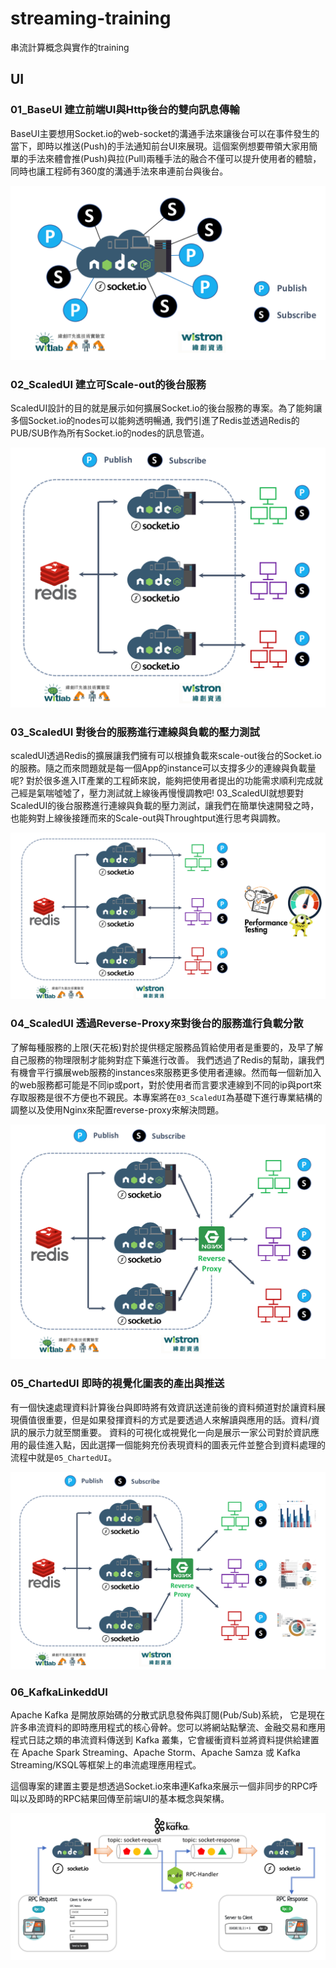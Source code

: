 # streaming-training
串流計算概念與實作的training

## UI

### 01_BaseUI 建立前端UI與Http後台的雙向訊息傳輸

BaseUI主要想用Socket.io的web-socket的溝通手法來讓後台可以在事件發生的當下，即時以推送(Push)的手法通知前台UI來展現。這個案例想要帶領大家用簡單的手法來體會推(Push)與拉(Pull)兩種手法的融合不僅可以提升使用者的體驗，同時也讓工程師有360度的溝通手法來串連前台與後台。

![01_architecture](https://github.com/erhwenkuo/streaming-training/blob/master/UI/01_BaseUI/architecture.png)


### 02_ScaledUI 建立可Scale-out的後台服務

ScaledUI設計的目的就是展示如何擴展Socket.io的後台服務的專案。為了能夠讓多個Socket.io的nodes可以能夠透明暢通, 我們引進了Redis並透過Redis的PUB/SUB作為所有Socket.io的nodes的訊息管道。

![02_architecture](https://github.com/erhwenkuo/streaming-training/blob/master/UI/02_ScaledUI/architecture.png)

### 03_ScaledUI 對後台的服務進行連線與負載的壓力測試

scaledUI透過Redis的擴展讓我們擁有可以根據負載來scale-out後台的Socket.io的服務。隨之而來問題就是每一個App的instance可以支撐多少的連線與負載量呢?
對於很多進入IT產業的工程師來說，能夠把使用者提出的功能需求順利完成就己經是氣喘噓噓了，壓力測試就上線後再慢慢調教吧!
03_ScaledUI就想要對ScaledUI的後台服務進行連線與負載的壓力測試，讓我們在簡單快速開發之時，也能夠對上線後接踵而來的Scale-out與Throughtput進行思考與調教。

![03_architecture](https://github.com/erhwenkuo/streaming-training/blob/master/UI/03_ScaledUI/architecture.png)

### 04_ScaledUI 透過Reverse-Proxy來對後台的服務進行負載分散

了解每種服務的上限(天花板)對於提供穩定服務品質給使用者是重要的，及早了解自己服務的物理限制才能夠對症下藥進行改善。
我們透過了Redis的幫助，讓我們有機會平行擴展web服務的instances來服務更多使用者連線。然而每一個新加入的web服務都可能是不同ip或port，對於使用者而言要求連線到不同的ip與port來存取服務是很不方便也不親民。本專案將在`03_ScaledUI`為基礎下進行專業結構的調整以及使用Nginx來配置reverse-proxy來解決問題。

![04_architecture](https://github.com/erhwenkuo/streaming-training/blob/master/UI/04_ScaledUI/architecture.png)


### 05_ChartedUI 即時的視覺化圖表的產出與推送

有一個快速處理資料計算後台與即時將有效資訊送達前後的資料頻道對於讓資料展現價值很重要，但是如果發揮資料的方式是要透過人來解讀與應用的話。資料/資訊的展示力就至關重要。
資料的可視化或視覺化一向是展示一家公司對於資訊應用的最佳進入點，因此選擇一個能夠充份表現資料的圖表元件並整合到資料處理的流程中就是`05_ChartedUI`。

![05_architecture](https://github.com/erhwenkuo/streaming-training/blob/master/UI/05_ChartedUI/architecture.png)

### 06_KafkaLinkeddUI

Apache Kafka 是開放原始碼的分散式訊息發佈與訂閱(Pub/Sub)系統， 它是現在許多串流資料的即時應用程式的核心骨幹。您可以將網站點擊流、金融交易和應用程式日誌之類的串流資料傳送到 Kafka 叢集，它會緩衝資料並將資料提供給建置在 Apache Spark Streaming、Apache Storm、Apache Samza 或 Kafka Streaming/KSQL等框架上的串流處理應用程式。

這個專案的建置主要是想透過Socket.io來串連Kafka來展示一個非同步的RPC呼叫以及即時的RPC結果回傳至前端UI的基本概念與架構。

![architecture](https://github.com/erhwenkuo/streaming-training/blob/master/UI/06_KafkaLinkedUI/architecture.png)
